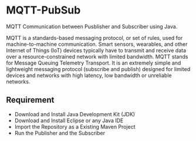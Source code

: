 # MQTT-PubSub
MQTT Communication between Pusblisher and Subscriber using Java.

MQTT is a standards-based messaging protocol, or set of rules, used for machine-to-machine communication. Smart sensors, wearables, and other Internet of Things (IoT) devices typically have to transmit and receive data over a resource-constrained network with limited bandwidth. MQTT stands for Message Queuing Telemetry Transport. It is an extremely simple and lightweight messaging protocol (subscribe and publish) designed for limited devices and networks with high latency, low bandwidth or unreliable networks.


## Requirement
- Download and Install Java Development Kit (JDK)
- Download and Install Eclipse or any Java IDE
- Import the Repository as a Existing Maven Project
- Run the Publisher and the Subscriber
